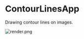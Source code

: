 # ContourLinesApp
Drawing contour lines on images.

![render.png](https://raw.githubusercontent.com/nielmclaren/ContourLines/master/ContourLinesApp/render.png)
